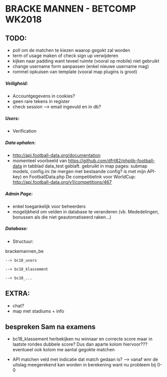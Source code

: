 ﻿# BRACKE MANNEN - BETCOMP WK2018


## TODO:

- poll om de matchen te kiezen waarop gegokt zal worden
- term of usage maken of check sign up verwijderen
- kijken naar padding want teveel ruimte (vooral op mobile) niet gebruikt
- change username form aanpassen (enkel nieuwe username mag)
- rommel opkuisen van template (vooral map plugins is groot)

##### Veiligheid:

- Accountgegevens in cookies?
- geen rare tekens in register
- check session --> email ingevuld en in db? 

##### Users:

- Verification

##### Data ophalen:

- http://api.football-data.org/documentation
- momenteel voorbeeld van https://github.com/dfrt82/phplib-football-data in tabblad data_test geblaft.
  gebruikt in map pages: submap models, config.ini (te mergen met bestaande config? is met mijn API-key) en FootballData.php
  De competitielink voor WorldCup: http://api.football-data.org/v1/competitions/467
  
##### Admin Page:

- enkel toegankelijk voor beheerders
- mogelijkheid om velden in database te veranderen (vb. Mededelingen, bonussen als die niet geautomatiseerd raken...)

##### Database:

- Structuur:

 brackemannen_be
 
    --> bc18_users
	
    --> bc18_klassement
	
    --> bc18_...
	
	

## EXTRA:

- chat?  
- map met stadiums + info

## bespreken Sam na examens

-	bc18_klassement herbekijken
	nu winnaar en correcte score maar in laatste rondes dubbele score? Dus dan aparte kolom hiervoor???
	eventueel ook kolom me aantal gegokte matchen
	
-	API matchen veld met indicatie dat match gedaan is? --> vanaf wnr de uitslag meegerekend kan worden in berekening want nu probleem bij 0-0